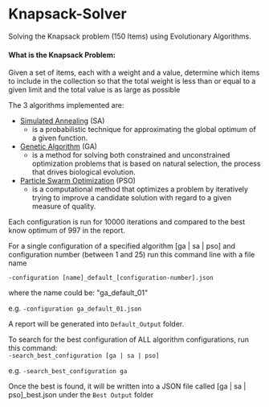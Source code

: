 # Knapsack-Solver

Solving the Knapsack problem (150 Items) using Evolutionary Algorithms.  

#### What is the Knapsack Problem:
Given a set of items, each with a weight and a value, determine which items to include in the collection so that the total weight is less than or equal to a given limit and the total value is as large as possible


The 3 algorithms implemented are:
  - [Simulated Annealing](https://en.wikipedia.org/wiki/Simulated_annealing) (SA)
    - is a probabilistic technique for approximating the global optimum of a given function.
  - [Genetic Algorithm](https://en.wikipedia.org/wiki/Genetic_algorithm) (GA)
    - is a method for solving both constrained and unconstrained optimization problems that is based on natural selection, the process that drives biological evolution.
  - [Particle Swarm Optimization](https://en.wikipedia.org/wiki/Particle_swarm_optimization) (PSO)
    -  is a computational method that optimizes a problem by iteratively trying to improve a candidate solution with regard to a given measure of quality.


Each configuration is run for 10000 iterations and compared to the best know optimum of 997 in the report.  

For a single configuration of a specified algorithm [ga | sa | pso] and configuration number (between 1 and 25) run this command line with a file name
```
-configuration [name]_default_[configuration-number].json
```
where the name could be: "ga_default_01"

e.g. ```-configuration ga_default_01.json```

A report will be generated into `Default_Output` folder.  


To search for the best configuration of ALL algorithm configurations, run this command:  
`-search_best_configuration [ga | sa | pso]`

e.g. `-search_best_configuration ga`  

Once the best is found, it will be written into a JSON file called [ga | sa | pso]_best.json under the `Best Output` folder  

